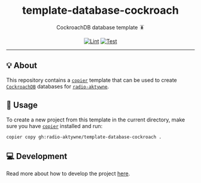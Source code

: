 <h1 align="center">template-database-cockroach</h1>

<div align="center">

CockroachDB database template 🪳

[![Lint](https://github.com/radio-aktywne/template-database-cockroach/actions/workflows/lint.yaml/badge.svg)](https://github.com/radio-aktywne/template-database-cockroach/actions/workflows/lint.yaml)
[![Test](https://github.com/radio-aktywne/template-database-cockroach/actions/workflows/test.yaml/badge.svg)](https://github.com/radio-aktywne/template-database-cockroach/actions/workflows/test.yaml)

</div>

---

## 💡 About

This repository contains a [`copier`](https://copier.readthedocs.io) template
that can be used to create
[`CockroachDB`](https://www.cockroachlabs.com) databases for
[`radio-aktywne`](https://github.com/radio-aktywne).

## 📜 Usage

To create a new project from this template in the current directory,
make sure you have [`copier`](https://copier.readthedocs.io) installed and run:

```sh
copier copy gh:radio-aktywne/template-database-cockroach .
```

## 💻 Development

Read more about how to develop the project
[here](https://github.com/radio-aktywne/template-database-cockroach/blob/main/CONTRIBUTING.md).
